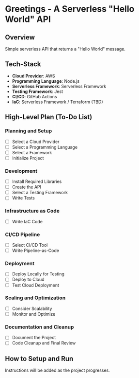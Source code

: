# Greetings - A Serverless "Hello World" API

## Overview

Simple serverless API that returns a "Hello World" message.

## Tech-Stack

- **Cloud Provider**: AWS
- **Programming Language**: Node.js
- **Serverless Framework**: Serverless Framework
- **Testing Framework**: Jest
- **CI/CD**: GitHub Actions
- **IaC**: Serverless Framework / Terraform (TBD)

## High-Level Plan (To-Do List)

### Planning and Setup
- [ ] Select a Cloud Provider
- [ ] Select a Programming Language
- [ ] Select a Framework
- [ ] Initialize Project

### Development
- [ ] Install Required Libraries
- [ ] Create the API
- [ ] Select a Testing Framework
- [ ] Write Tests

### Infrastructure as Code
- [ ] Write IaC Code

### CI/CD Pipeline
- [ ] Select CI/CD Tool
- [ ] Write Pipeline-as-Code

### Deployment
- [ ] Deploy Locally for Testing
- [ ] Deploy to Cloud
- [ ] Test Cloud Deployment

### Scaling and Optimization
- [ ] Consider Scalability
- [ ] Monitor and Optimize

### Documentation and Cleanup
- [ ] Document the Project
- [ ] Code Cleanup and Final Review

## How to Setup and Run

Instructions will be added as the project progresses.


